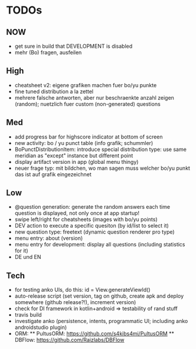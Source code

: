 
# TODOs

## NOW
* get sure in build that DEVELOPMENT is disabled
* mehr (Bo) fragen, ausfeilen

## High
* cheatsheet v2: eigene grafiken machen fuer bo/yu punkte
* fine tuned distribution a la zettel
* mehrere falsche antworten, aber nur beschraenkte anzahl zeigen (random); nuetzlich fuer custom (non-generated) questions

## Med
* add progress bar for highscore indicator at bottom of screen
* new activity: bo / yu punct table (info grafik; schummler)
* BoPunctDistributionItem: introduce special distribution type: use same meridian as "except" instance but different point
* display artifact version in app (global menu thingy)
* neuer frage typ: mit bildchen, wo man sagen muss welcher bo/yu punkt das ist auf grafik eingezeichnet

## Low
* @question generation: generate the random answers each time question is displayed, not only once at app startup!
* swipe left/right for cheatsheets (images with bo/yu points)
* DEV action to execute a specific quesiton (by id/list to select it)
* new question type: freetext (dynamic question renderer pro type)
* menu entry: about (version)
* menu entry for development: display all questions (including statistics for it)
* DE und EN

## Tech
* for testing anko UIs, do this: id = View.generateViewId()
* auto-release script (set version, tag on github, create apk and deploy somewhere (github release?!), increment version)
* check for DI framework in kotlin+android => testability of rand stuff
* travis build
* investigate anko (persistence, intents, programmatic UI; including anko androidstudio plugin)
* ORM:
** PultusORM: https://github.com/s4kibs4mi/PultusORM
** DBFlow: https://github.com/Raizlabs/DBFlow